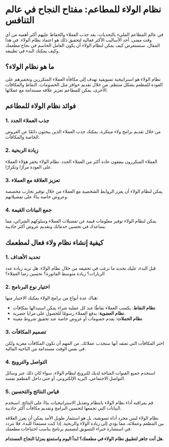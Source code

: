 # **نظام الولاء للمطاعم: مفتاح النجاح في عالم التنافس**

في عالم المطاعم المليء بالتحديات، يعد جذب العملاء والحفاظ عليهم أكثر أهمية من أي وقت مضى. أحد الأساليب الأكثر فعالية لتحقيق ذلك هو اعتماد نظام الولاء. في هذا المقال، سنستعرض كيف يمكن لنظام الولاء أن يكون العامل الحاسم في نجاح مطعمك وكيف يمكنك البدء في تطبيقه.

## **ما هو نظام الولاء؟**

نظام الولاء هو استراتيجية تسويقية تهدف إلى مكافأة العملاء المتكررين وتحفيزهم على العودة للمطعم بشكل منتظم. من خلال تقديم حوافز مثل الخصومات، النقاط والمكافآت الأخرى، يمكن للمطاعم تعزيز علاقة مستدامة مع عملائها.

## **فوائد نظام الولاء للمطاعم**

### **1. جذب العملاء الجدد**

من خلال تقديم برامج ولاء مبتكرة، يمكنك جذب العملاء الذين يبحثون دائمًا عن العروض الخاصة والمكافآت.

### **2. زيادة الربحية**

العملاء المتكررون ينفقون عادة أكثر من العملاء الجدد. نظام الولاء يحفز هؤلاء العملاء على العودة مرارًا وتكرارًا.

### **3. تعزيز العلاقة مع العملاء**

يمكن لنظام الولاء أن يعزز الروابط الشخصية مع العملاء من خلال توفير تجارب مخصصة وعروض خاصة بناءً على تفضيلاتهم.

### **4. جمع البيانات القيمة**

يمكن لنظام الولاء توفير معلومات قيمة عن تفضيلات العملاء وسلوكهم الشرائي، مما يساعدك في تحسين خدماتك وتقديم عروض أكثر جاذبية.

## **كيفية إنشاء نظام ولاء فعال لمطعمك**

### **1. تحديد الأهداف**

قبل البدء، عليك تحديد ما ترغب في تحقيقه من خلال نظام الولاء. هل تريد زيادة عدد الزيارات؟ زيادة متوسط الفاتورة؟ تحسين رضا العملاء؟

### **2. اختيار نوع البرنامج**

هناك عدة أنواع من برامج الولاء يمكنك الاختيار منها:

- **نظام النقاط**: يكسب العملاء نقاطًا عند كل عملية شراء يمكن استبدالها بمكافآت.
- **نظام العضوية**: يدفع العملاء رسومًا للحصول على مزايا حصرية.
- **نظام الحملات**: يقدم خصومات أو عروض خاصة عند تحقيق شروط معينة.

### **3. تصميم المكافآت**

اختر المكافآت التي تعتقد أنها ستجذب عملائك. من المهم أن تكون المكافآت مغرية ولكن في نفس الوقت مستدامة من الناحية المالية.

### **4. التواصل والترويج**

استخدم جميع القنوات المتاحة لديك للترويج لنظام الولاء، سواء كان ذلك عبر وسائل التواصل الاجتماعي، البريد الإلكتروني، أو حتى داخل المطعم نفسه.

### **5. قياس النتائج والتحسين**

قم بمراقبة أداء نظام الولاء بانتظام وتعديل الاستراتيجيات بناءً على النتائج. استخدم البيانات التي تجمعها لتحسين البرامج وتقديم مكافآت أكثر جاذبية.

نظام الولاء ليس مجرد أداة تسويقية، بل هو استثمار طويل الأمد يمكن أن يعزز العلاقة بين المطعم وعملائه، مما يؤدي إلى زيادة الولاء والربحية. إذا كنت مستعدًا للبدء، فلا تتردد في استشارة خبراء التسويق لتصميم برنامج يناسب احتياجات مطعمك.

**هل أنت جاهز لتطبيق نظام الولاء في مطعمك؟ ابدأ اليوم واستمتع بمزايا النجاح المستدام.**
